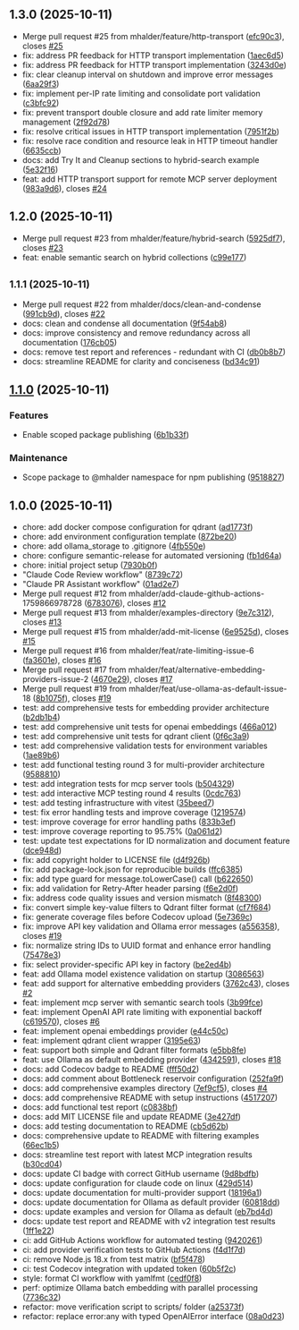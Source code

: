## 1.3.0 (2025-10-11)

* Merge pull request #25 from mhalder/feature/http-transport ([efc90c3](https://github.com/mhalder/qdrant-mcp-server/commit/efc90c3)), closes [#25](https://github.com/mhalder/qdrant-mcp-server/issues/25)
* fix: address PR feedback for HTTP transport implementation ([1aec6d5](https://github.com/mhalder/qdrant-mcp-server/commit/1aec6d5))
* fix: address PR feedback for HTTP transport implementation ([3243d0e](https://github.com/mhalder/qdrant-mcp-server/commit/3243d0e))
* fix: clear cleanup interval on shutdown and improve error messages ([6aa29f3](https://github.com/mhalder/qdrant-mcp-server/commit/6aa29f3))
* fix: implement per-IP rate limiting and consolidate port validation ([c3bfc92](https://github.com/mhalder/qdrant-mcp-server/commit/c3bfc92))
* fix: prevent transport double closure and add rate limiter memory management ([2f92d78](https://github.com/mhalder/qdrant-mcp-server/commit/2f92d78))
* fix: resolve critical issues in HTTP transport implementation ([7951f2b](https://github.com/mhalder/qdrant-mcp-server/commit/7951f2b))
* fix: resolve race condition and resource leak in HTTP timeout handler ([6635ccb](https://github.com/mhalder/qdrant-mcp-server/commit/6635ccb))
* docs: add Try It and Cleanup sections to hybrid-search example ([5e32f16](https://github.com/mhalder/qdrant-mcp-server/commit/5e32f16))
* feat: add HTTP transport support for remote MCP server deployment ([983a9d6](https://github.com/mhalder/qdrant-mcp-server/commit/983a9d6)), closes [#24](https://github.com/mhalder/qdrant-mcp-server/issues/24)

## 1.2.0 (2025-10-11)

* Merge pull request #23 from mhalder/feature/hybrid-search ([5925df7](https://github.com/mhalder/qdrant-mcp-server/commit/5925df7)), closes [#23](https://github.com/mhalder/qdrant-mcp-server/issues/23)
* feat: enable semantic search on hybrid collections ([c99e177](https://github.com/mhalder/qdrant-mcp-server/commit/c99e177))

## <small>1.1.1 (2025-10-11)</small>

* Merge pull request #22 from mhalder/docs/clean-and-condense ([991cb9d](https://github.com/mhalder/qdrant-mcp-server/commit/991cb9d)), closes [#22](https://github.com/mhalder/qdrant-mcp-server/issues/22)
* docs: clean and condense all documentation ([9f54ab8](https://github.com/mhalder/qdrant-mcp-server/commit/9f54ab8))
* docs: improve consistency and remove redundancy across all documentation ([176cb05](https://github.com/mhalder/qdrant-mcp-server/commit/176cb05))
* docs: remove test report and references - redundant with CI ([db0b8b7](https://github.com/mhalder/qdrant-mcp-server/commit/db0b8b7))
* docs: streamline README for clarity and conciseness ([bd34c91](https://github.com/mhalder/qdrant-mcp-server/commit/bd34c91))

## [1.1.0](https://github.com/mhalder/qdrant-mcp-server/compare/v1.0.0...v1.1.0) (2025-10-11)

### Features

- Enable scoped package publishing ([6b1b33f](https://github.com/mhalder/qdrant-mcp-server/commit/6b1b33f))

### Maintenance

- Scope package to @mhalder namespace for npm publishing ([9518827](https://github.com/mhalder/qdrant-mcp-server/commit/9518827))

## 1.0.0 (2025-10-11)

- chore: add docker compose configuration for qdrant ([ad1773f](https://github.com/mhalder/qdrant-mcp-server/commit/ad1773f))
- chore: add environment configuration template ([872be20](https://github.com/mhalder/qdrant-mcp-server/commit/872be20))
- chore: add ollama_storage to .gitignore ([4fb550e](https://github.com/mhalder/qdrant-mcp-server/commit/4fb550e))
- chore: configure semantic-release for automated versioning ([fb1d64a](https://github.com/mhalder/qdrant-mcp-server/commit/fb1d64a))
- chore: initial project setup ([7930b0f](https://github.com/mhalder/qdrant-mcp-server/commit/7930b0f))
- "Claude Code Review workflow" ([8739c72](https://github.com/mhalder/qdrant-mcp-server/commit/8739c72))
- "Claude PR Assistant workflow" ([01ad2e7](https://github.com/mhalder/qdrant-mcp-server/commit/01ad2e7))
- Merge pull request #12 from mhalder/add-claude-github-actions-1759866978728 ([6783076](https://github.com/mhalder/qdrant-mcp-server/commit/6783076)), closes [#12](https://github.com/mhalder/qdrant-mcp-server/issues/12)
- Merge pull request #13 from mhalder/examples-directory ([9e7c312](https://github.com/mhalder/qdrant-mcp-server/commit/9e7c312)), closes [#13](https://github.com/mhalder/qdrant-mcp-server/issues/13)
- Merge pull request #15 from mhalder/add-mit-license ([6e9525d](https://github.com/mhalder/qdrant-mcp-server/commit/6e9525d)), closes [#15](https://github.com/mhalder/qdrant-mcp-server/issues/15)
- Merge pull request #16 from mhalder/feat/rate-limiting-issue-6 ([fa3601e](https://github.com/mhalder/qdrant-mcp-server/commit/fa3601e)), closes [#16](https://github.com/mhalder/qdrant-mcp-server/issues/16)
- Merge pull request #17 from mhalder/feat/alternative-embedding-providers-issue-2 ([4670e29](https://github.com/mhalder/qdrant-mcp-server/commit/4670e29)), closes [#17](https://github.com/mhalder/qdrant-mcp-server/issues/17)
- Merge pull request #19 from mhalder/feat/use-ollama-as-default-issue-18 ([8b1075f](https://github.com/mhalder/qdrant-mcp-server/commit/8b1075f)), closes [#19](https://github.com/mhalder/qdrant-mcp-server/issues/19)
- test: add comprehensive tests for embedding provider architecture ([b2db1b4](https://github.com/mhalder/qdrant-mcp-server/commit/b2db1b4))
- test: add comprehensive unit tests for openai embeddings ([466a012](https://github.com/mhalder/qdrant-mcp-server/commit/466a012))
- test: add comprehensive unit tests for qdrant client ([0f6c3a9](https://github.com/mhalder/qdrant-mcp-server/commit/0f6c3a9))
- test: add comprehensive validation tests for environment variables ([1ae89b6](https://github.com/mhalder/qdrant-mcp-server/commit/1ae89b6))
- test: add functional testing round 3 for multi-provider architecture ([9588810](https://github.com/mhalder/qdrant-mcp-server/commit/9588810))
- test: add integration tests for mcp server tools ([b504329](https://github.com/mhalder/qdrant-mcp-server/commit/b504329))
- test: add interactive MCP testing round 4 results ([0cdc763](https://github.com/mhalder/qdrant-mcp-server/commit/0cdc763))
- test: add testing infrastructure with vitest ([35beed7](https://github.com/mhalder/qdrant-mcp-server/commit/35beed7))
- test: fix error handling tests and improve coverage ([1219574](https://github.com/mhalder/qdrant-mcp-server/commit/1219574))
- test: improve coverage for error handling paths ([833b3ef](https://github.com/mhalder/qdrant-mcp-server/commit/833b3ef))
- test: improve coverage reporting to 95.75% ([0a061d2](https://github.com/mhalder/qdrant-mcp-server/commit/0a061d2))
- test: update test expectations for ID normalization and document feature ([dce948d](https://github.com/mhalder/qdrant-mcp-server/commit/dce948d))
- fix: add copyright holder to LICENSE file ([d4f926b](https://github.com/mhalder/qdrant-mcp-server/commit/d4f926b))
- fix: add package-lock.json for reproducible builds ([ffc6385](https://github.com/mhalder/qdrant-mcp-server/commit/ffc6385))
- fix: add type guard for message.toLowerCase() call ([b622650](https://github.com/mhalder/qdrant-mcp-server/commit/b622650))
- fix: add validation for Retry-After header parsing ([f6e2d0f](https://github.com/mhalder/qdrant-mcp-server/commit/f6e2d0f))
- fix: address code quality issues and version mismatch ([8f48300](https://github.com/mhalder/qdrant-mcp-server/commit/8f48300))
- fix: convert simple key-value filters to Qdrant filter format ([cf7f684](https://github.com/mhalder/qdrant-mcp-server/commit/cf7f684))
- fix: generate coverage files before Codecov upload ([5e7369c](https://github.com/mhalder/qdrant-mcp-server/commit/5e7369c))
- fix: improve API key validation and Ollama error messages ([a556358](https://github.com/mhalder/qdrant-mcp-server/commit/a556358)), closes [#19](https://github.com/mhalder/qdrant-mcp-server/issues/19)
- fix: normalize string IDs to UUID format and enhance error handling ([75478e3](https://github.com/mhalder/qdrant-mcp-server/commit/75478e3))
- fix: select provider-specific API key in factory ([be2ed4b](https://github.com/mhalder/qdrant-mcp-server/commit/be2ed4b))
- feat: add Ollama model existence validation on startup ([3086563](https://github.com/mhalder/qdrant-mcp-server/commit/3086563))
- feat: add support for alternative embedding providers ([3762c43](https://github.com/mhalder/qdrant-mcp-server/commit/3762c43)), closes [#2](https://github.com/mhalder/qdrant-mcp-server/issues/2)
- feat: implement mcp server with semantic search tools ([3b99fce](https://github.com/mhalder/qdrant-mcp-server/commit/3b99fce))
- feat: implement OpenAI API rate limiting with exponential backoff ([c619570](https://github.com/mhalder/qdrant-mcp-server/commit/c619570)), closes [#6](https://github.com/mhalder/qdrant-mcp-server/issues/6)
- feat: implement openai embeddings provider ([e44c50c](https://github.com/mhalder/qdrant-mcp-server/commit/e44c50c))
- feat: implement qdrant client wrapper ([3195e63](https://github.com/mhalder/qdrant-mcp-server/commit/3195e63))
- feat: support both simple and Qdrant filter formats ([e5bb8fe](https://github.com/mhalder/qdrant-mcp-server/commit/e5bb8fe))
- feat: use Ollama as default embedding provider ([4342591](https://github.com/mhalder/qdrant-mcp-server/commit/4342591)), closes [#18](https://github.com/mhalder/qdrant-mcp-server/issues/18)
- docs: add Codecov badge to README ([fff50d2](https://github.com/mhalder/qdrant-mcp-server/commit/fff50d2))
- docs: add comment about Bottleneck reservoir configuration ([252fa9f](https://github.com/mhalder/qdrant-mcp-server/commit/252fa9f))
- docs: add comprehensive examples directory ([7ef9cf5](https://github.com/mhalder/qdrant-mcp-server/commit/7ef9cf5)), closes [#4](https://github.com/mhalder/qdrant-mcp-server/issues/4)
- docs: add comprehensive README with setup instructions ([4517207](https://github.com/mhalder/qdrant-mcp-server/commit/4517207))
- docs: add functional test report ([c0838bf](https://github.com/mhalder/qdrant-mcp-server/commit/c0838bf))
- docs: add MIT LICENSE file and update README ([3e427df](https://github.com/mhalder/qdrant-mcp-server/commit/3e427df))
- docs: add testing documentation to README ([cb5d62b](https://github.com/mhalder/qdrant-mcp-server/commit/cb5d62b))
- docs: comprehensive update to README with filtering examples ([66ec1b5](https://github.com/mhalder/qdrant-mcp-server/commit/66ec1b5))
- docs: streamline test report with latest MCP integration results ([b30cd04](https://github.com/mhalder/qdrant-mcp-server/commit/b30cd04))
- docs: update CI badge with correct GitHub username ([9d8bdfb](https://github.com/mhalder/qdrant-mcp-server/commit/9d8bdfb))
- docs: update configuration for claude code on linux ([429d514](https://github.com/mhalder/qdrant-mcp-server/commit/429d514))
- docs: update documentation for multi-provider support ([18196a1](https://github.com/mhalder/qdrant-mcp-server/commit/18196a1))
- docs: update documentation for Ollama as default provider ([60818dd](https://github.com/mhalder/qdrant-mcp-server/commit/60818dd))
- docs: update examples and version for Ollama as default ([eb7bd4d](https://github.com/mhalder/qdrant-mcp-server/commit/eb7bd4d))
- docs: update test report and README with v2 integration test results ([1ff1e22](https://github.com/mhalder/qdrant-mcp-server/commit/1ff1e22))
- ci: add GitHub Actions workflow for automated testing ([9420261](https://github.com/mhalder/qdrant-mcp-server/commit/9420261))
- ci: add provider verification tests to GitHub Actions ([f4d1f7d](https://github.com/mhalder/qdrant-mcp-server/commit/f4d1f7d))
- ci: remove Node.js 18.x from test matrix ([bf5f478](https://github.com/mhalder/qdrant-mcp-server/commit/bf5f478))
- ci: test Codecov integration with updated token ([60b5f2c](https://github.com/mhalder/qdrant-mcp-server/commit/60b5f2c))
- style: format CI workflow with yamlfmt ([cedf0f8](https://github.com/mhalder/qdrant-mcp-server/commit/cedf0f8))
- perf: optimize Ollama batch embedding with parallel processing ([7736c32](https://github.com/mhalder/qdrant-mcp-server/commit/7736c32))
- refactor: move verification script to scripts/ folder ([a25373f](https://github.com/mhalder/qdrant-mcp-server/commit/a25373f))
- refactor: replace error:any with typed OpenAIError interface ([08a0d23](https://github.com/mhalder/qdrant-mcp-server/commit/08a0d23))
